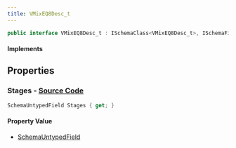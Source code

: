 ```yaml
---
title: VMixEQ8Desc_t
---
```


```csharp
public interface VMixEQ8Desc_t : ISchemaClass<VMixEQ8Desc_t>, ISchemaField, ISchemaClass, INativeHandle
```

#### Implements

## Properties

### **Stages** - [Source Code](https://github.com/swiftly-solution/swiftlys2/blob/main/managed/src/SwiftlyS2.Generated/Schemas/Interfaces/VMixEQ8Desc_t.cs#L17)

```csharp
SchemaUntypedField Stages { get; }
```

#### Property Value

- [SchemaUntypedField](/docs/api/shared/schemas/schemauntypedfield)


